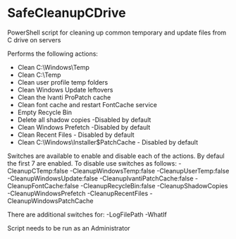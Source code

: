 # SafeCleanupCDrive
PowerShell script for cleaning up common temporary and update files from C drive on servers

Performs the following actions:
* Clean C:\Windows\Temp
* Clean C:\Temp
* Clean user profile temp folders
* Clean Windows Update leftovers
* Clean the Ivanti ProPatch cache
* Clean font cache and restart FontCache service
* Empty Recycle Bin
* Delete all shadow copies -Disabled by default
* Clean Windows Prefetch -Disabled by default
* Clean Recent Files - Disabled by default
* Clean C:\Windows\Installer\$PatchCache - Disabled by default

Switches are available to enable and disable each of the actions. By defaul the first 7 are enabled. To disable use switches as follows:
-CleanupCTemp:false
-CleanupWindowsTemp:false
-CleanupUserTemp:false
-CleanupWindowsUpdate:false
-CleanupIvantiPatchCache:false
-CleanupFontCache:false
-CleanupRecycleBin:false
-CleanupShadowCopies
-CleanupWindowsPrefetch
-CleanupRecentFiles
-CleanupWindowsPatchCache

There are additional switches for:
-LogFilePath
-WhatIf

Script needs to be run as an Administrator
